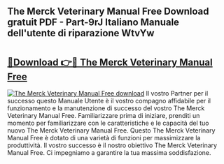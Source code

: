 ## The Merck Veterinary Manual Free Download gratuit PDF - Part-9rJ Italiano Manuale dell'utente di riparazione WtvYw

# <h2><a href="http://dfafe5.blite.top/?on=The+Merck+Veterinary+Manual+Free">🔗Download 👉🔴 The Merck Veterinary Manual Free</a></h2>

[![The Merck Veterinary Manual Free download](https://i.imgur.com/lujVjoI.png)](http://dfafe5.blite.top/?on=The+Merck+Veterinary+Manual+Free)
Il vostro Partner per il successo questo Manuale Utente è il vostro compagno affidabile per il funzionamento e la manutenzione di successo del vostro The Merck Veterinary Manual Free. Familiarizzare prima di iniziare, prenditi un momento per familiarizzare con le caratteristiche e le capacità del tuo nuovo The Merck Veterinary Manual Free. Questo The Merck Veterinary Manual Free è dotato di una varietà di funzioni per massimizzare la produttività. Il vostro successo è il nostro obiettivo The Merck Veterinary Manual Free. Ci impegniamo a garantire la tua massima soddisfazione.
